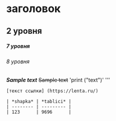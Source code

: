 # заголовок
## 2 уровня
##### 7 уровня
###### 8 уровня
***Sample text***
~~Sample text~~
'print ("text")'
'''
```
[текст ссылки] (https://lenta.ru/)

| *shapka* | *tablici* |
| -------- | --------- |
| 123      | 9696      |









